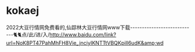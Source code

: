 # kokaej
2022大豆行情网免费看的,仙踪林大豆行情网www下载----------------------------🐈🐈点/此/进/入/http://www.baidu.com/link?url=NoK8PT47PahMhFH8Vie_jnciyIKNTTtVBQKpill6udK&amp;wd
